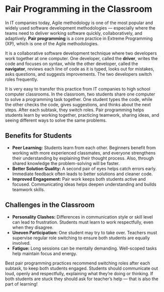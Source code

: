 # Pair Programming in the Classroom

In IT companies today, Agile methodology is one of the most popular and widely
used software development methodologies — especially where the teams need to
deliver working software quickly, collaboratively, and adaptively. **Pair
programming** is a core practice in Extreme Programming (XP), which is one
of the Agile methodologies.

It is a collaborative software development technique where two developers work
together at one computer. One developer, called the **driver**, writes the code
and focuses on syntax, while the other developer, called the **navigator**,
reviews each line of code as it is typed, looks out for mistakes, asks
questions, and suggests improvements. The two developers switch roles
frequently.

It is very easy to transfer this practice from IT companies to high school
computer classrooms. In the classroom, two students share one computer to solve
a programming task together. One student types the code, while the other checks
the code, gives suggestions, and thinks about the next steps. After each
subtask, they switch roles. Pair programming helps students learn by working
together, practicing teamwork, sharing ideas, and seeing different ways to
solve the same problems.

## Benefits for Students

- **Peer Learning:** Students learn from each other. Beginners benefit from
working with more experienced classmates, and everyone strengthens their
understanding by explaining their thought process. Also, through shared
knowledge the problem-solving will be faster.
- **Better Solution Quality:** A second pair of eyes helps catch errors early.
Immediate feedback often leads to better solutions and cleaner code.
- **Improved Engagement:** Pair work keeps both students active and focused.
Communicating ideas helps deepen understanding and builds teamwork skills.

## Challenges in the Classroom

- **Personality Clashes:** Differences in communication style or skill level
can lead to frustration. Students must learn to work respectfully, even when
they disagree.
- **Uneven Participation:** One student may try to take over. Teachers must
supervise regular role switching to ensure both students are equally involved.
- **Fatigue:** Long sessions can be mentally demanding. Well-scoped tasks help
maintain focus and energy.

Best pair programming practices recommend switching roles after each subtask,
to keep both students engaged. Students should communicate out loud, openly and
respectfully, explaining what they’re doing or thinking. If both students are
stuck they should ask for teacher’s help — that is also the part of learning!
